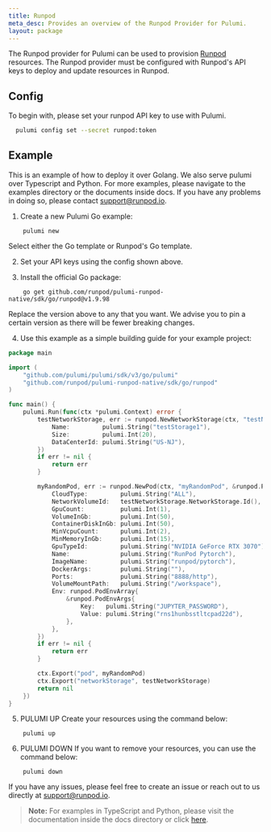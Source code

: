 ```yaml
---
title: Runpod
meta_desc: Provides an overview of the Runpod Provider for Pulumi.
layout: package
---
```


The Runpod provider for Pulumi can be used to provision [Runpod](https://www.runpod.io) resources.
The Runpod provider must be configured with Runpod's API keys to deploy and update resources in Runpod.

## Config

To begin with, please set your runpod API key to use with Pulumi.

```bash
  pulumi config set --secret runpod:token
```

## Example

This is an example of how to deploy it over Golang. We also serve pulumi over Typescript and Python. For more examples, please navigate to the examples directory
or the documents inside docs. If you have any problems in doing so, please contact support@runpod.io.

1. Create a new Pulumi Go example:
```
    pulumi new
```
Select either the Go template or Runpod's Go template.

2. Set your API keys using the config shown above. 

3. Install the official Go package:

```
    go get github.com/runpod/pulumi-runpod-native/sdk/go/runpod@v1.9.98
```
Replace the version above to any that you want. We advise you to pin a certain version as there will be fewer breaking changes.

4. Use this example as a simple building guide for your example project:

```go
package main

import (
	"github.com/pulumi/pulumi/sdk/v3/go/pulumi"
	"github.com/runpod/pulumi-runpod-native/sdk/go/runpod"
)

func main() {
	pulumi.Run(func(ctx *pulumi.Context) error {
		testNetworkStorage, err := runpod.NewNetworkStorage(ctx, "testNetworkStorage", &runpod.NetworkStorageArgs{
			Name:         pulumi.String("testStorage1"),
			Size:         pulumi.Int(20),
			DataCenterId: pulumi.String("US-NJ"),
		})
		if err != nil {
			return err
		}

		myRandomPod, err := runpod.NewPod(ctx, "myRandomPod", &runpod.PodArgs{
			CloudType:         pulumi.String("ALL"),
			NetworkVolumeId:   testNetworkStorage.NetworkStorage.Id(),
			GpuCount:          pulumi.Int(1),
			VolumeInGb:        pulumi.Int(50),
			ContainerDiskInGb: pulumi.Int(50),
			MinVcpuCount:      pulumi.Int(2),
			MinMemoryInGb:     pulumi.Int(15),
			GpuTypeId:         pulumi.String("NVIDIA GeForce RTX 3070"),
			Name:              pulumi.String("RunPod Pytorch"),
			ImageName:         pulumi.String("runpod/pytorch"),
			DockerArgs:        pulumi.String(""),
			Ports:             pulumi.String("8888/http"),
			VolumeMountPath:   pulumi.String("/workspace"),
			Env: runpod.PodEnvArray{
				&runpod.PodEnvArgs{
					Key:   pulumi.String("JUPYTER_PASSWORD"),
					Value: pulumi.String("rns1hunbsstltcpad22d"),
				},
			},
		})
		if err != nil {
			return err
		}

		ctx.Export("pod", myRandomPod)
		ctx.Export("networkStorage", testNetworkStorage)
		return nil
	})
}
```

5. PULUMI UP
Create your resources using the command below:

```
    pulumi up
```

6. PULUMI DOWN
If you want to remove your resources, you can use the command below:

```
    pulumi down
```

If you have any issues, please feel free to create an issue or reach out to us directly at support@runpod.io.

> **Note:** For examples in TypeScript and Python, please visit the documentation inside the docs directory or click [here](https://github.com/runpod/pulumi-runpod-native/tree/main/docs).
